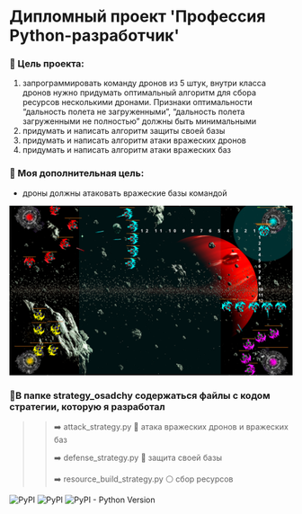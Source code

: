 # Дипломный проект 'Профессия Python-разработчик'

### 🎯 Цель проекта:

1. запрограммировать команду дронов из 5 штук, внутри класса дронов нужно придумать оптимальный алгоритм для сбора ресурсов несколькими дронами. Признаки оптимальности “дальность полета не загруженными”, “дальность  полета загруженными не полностью” должны быть минимальными
2. придумать и написать алгоритм защиты своей базы
3. придумать и написать алгоритм атаки вражеских дронов
4. придумать и написать алгоритм атаки вражеских баз

### 🎯 Моя дополнительная цель:

+ дроны должны атаковать вражеские базы командой

![tactics](https://github.com/Sergei-bit/python_developer_graduation_project/blob/master/tactics/s5.png)

### 📂В папке strategy_osadchy содержаться файлы с кодом стратегии, которую я разработал

>> ➡️  attack_strategy.py 🔴 атака вражеских дронов и вражеских баз
>>
>> ➡️  defense_strategy.py 🔵 защита своей базы
>>
>> ➡️  resource_build_strategy.py ⚪️ сбор ресурсов
>>


![PyPI](https://img.shields.io/pypi/v/robogame-engine?label=robogame-engine)  ![PyPI](https://img.shields.io/pypi/v/astrobox?label=astrobox)  ![PyPI - Python Version](https://img.shields.io/pypi/pyversions/Django)
